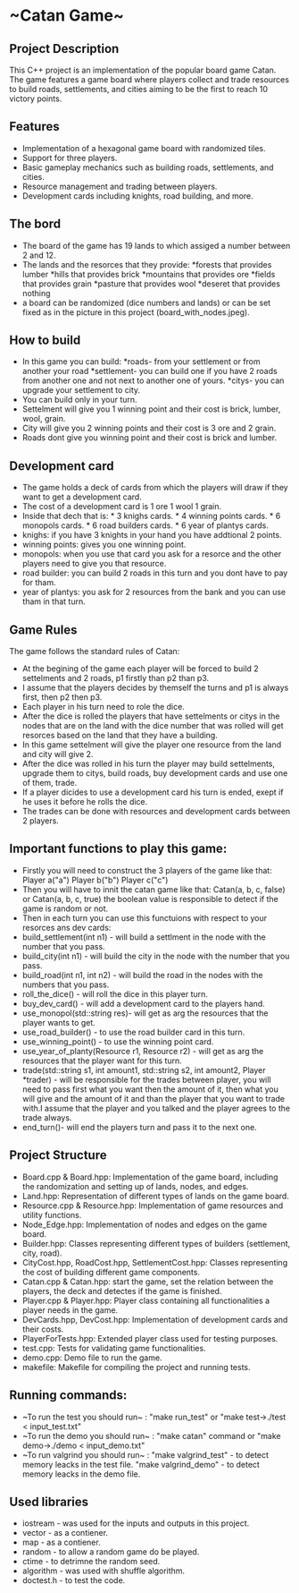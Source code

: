 # ~Catan Game~ #

## Project Description
This C++ project is an implementation of the popular board game Catan. The game features a  game board where players collect and trade resources to build roads, settlements, and cities aiming to be the first to reach 10 victory points.


## Features
- Implementation of a hexagonal game board with randomized tiles.
- Support for three players.
- Basic gameplay mechanics such as building roads, settlements, and cities.
- Resource management and trading between players.
- Development cards including knights, road building, and more.


## The bord
- The board of the game has 19 lands to which assiged a number between 2 and 12.
- The lands and the resorces that they provide: 
                            *forests that provides lumber
                            *hills that provides brick
                            *mountains that provides ore
                            *fields that provides grain
                            *pasture that provides wool
                            *deseret that provides nothing
- a board can be randomized (dice numbers and lands) or can be set fixed as in the picture 
  in this project (board_with_nodes.jpeg).


## How to build
- In this game you can build:
                             *roads- from your settlement or from another your road
                             *settlement- you can build one if you have 2 roads from another one and not next to another one of yours.
                             *citys- you can upgrade your settlement to city.
- You can build only in your turn.
- Settelment will give you 1 winning point and their cost is brick, lumber, wool, grain.
- City will give you 2 winning points and their cost is 3 ore and 2 grain.
- Roads dont give you winning point and their cost is brick and lumber.


## Development card
- The game holds a deck of cards from which the players will draw if they
  want to get a development card.
- The cost of a development card is 1 ore 1 wool 1 grain.
- Inside that dech that is: 
                            * 3 knighs cards. 
                            * 4 winning points cards. 
                            * 6 monopols cards. 
                            * 6 road builders cards. 
                            * 6 year of plantys cards. 
- knighs: if you have 3 knights in your hand you have addtional 2 points.
- winning points: gives you one winning point.
- monopols: when you use that card you ask for a resorce and the other players need to give
  you that resource.
- road builder: you can build 2 roads in this turn and you dont have to pay for tham.
- year of plantys: you ask for 2 resources from the bank and you can use tham in that turn.
                            

## Game Rules
The game follows the standard rules of Catan:
- At the begining of the game each player will be forced to build 2 settelments and 2 roads,
  p1 firstly than p2 than p3.
- I assume that the players decides by themself the turns and p1 is always first, 
  then p2 then p3.
- Each player in his turn need to role the dice.
- After the dice is rolled the players that have settelments or citys in the
  nodes that are on the land with the dice number that was rolled will get 
  resorces based on the land that they have a building.
- In this game settelment will give the player one resource from the land and city
  will give 2.
- After the dice was rolled in his turn the player may build settelments, 
  upgrade them to citys, build roads, buy development cards and use one of them, trade.
- If a player dicides to use a development card his turn is ended, exept if he uses it before
  he rolls the dice.
- The trades can be done with resources and development cards between 2 players.


## Important functions to play this game:
- Firstly you will need to construct the 3 players of the game like that:
    Player a("a")
    Player b("b")
    Player c("c")
- Then you will have to innit the catan game like that:
    Catan(a, b, c, false) or Catan(a, b, c, true)
    the boolean value is responsible to detect if the game is random or not.
- Then in each turn you can use this functuions with respect to your resorces ans dev cards:
- build_settlement(int n1) - will build a settlment in the node with the number that you pass.
- build_city(int n1) - will build the city in the node with the number that you pass.
- build_road(int n1, int n2) - will build the road in the nodes with the numbers that you pass.
- roll_the_dice() - will roll the dice in this player turn.
- buy_dev_card() - will add a development card to the players hand.
- use_monopol(std::string res)- will get as arg the resources that the player wants to get.
- use_road_builder() - to use the road builder card in this turn.
- use_winning_point() - to use the winning point card.
- use_year_of_planty(Resource r1, Resource r2) - will get as arg the resources that the
  player want for this turn.
- trade(std::string s1, int amount1, std::string s2, int amount2, Player *trader) - will
  be responsible for the trades between player, you will need to pass first what you want
  then the amount of it, then what you will give and the amount of it and than the player that
  you want to trade with.I assume that the player and you talked and the player agrees to the
  trade always.
- end_turn()- will end the players turn and pass it to the next one.


## Project Structure
- Board.cpp & Board.hpp: Implementation of the game board, including the randomization and setting up of lands, nodes, and edges.
- Land.hpp: Representation of different types of lands on the game board.
- Resource.cpp & Resource.hpp: Implementation of game resources and utility functions.
- Node_Edge.hpp: Implementation of nodes and edges on the game board.
- Builder.hpp: Classes representing different types of builders (settlement, city, road).
- CityCost.hpp, RoadCost.hpp, SettlementCost.hpp: Classes representing the cost of building different game components.
- Catan.cpp & Catan.hpp: start the game, set the relation between the players, the deck   and  detectes if the game is finished.
- Player.cpp & Player.hpp: Player class containing all functionalities a player needs in the game.
- DevCards.hpp, DevCost.hpp: Implementation of development cards and their costs.
- PlayerForTests.hpp: Extended player class used for testing purposes.
- test.cpp: Tests for validating game functionalities.
- demo.cpp: Demo file to run the game.
- makefile: Makefile for compiling the project and running tests.


## Running commands:
- ~To run the test you should run~ : 
"make run_test"  or "make test->./test < input_test.txt"
- ~To run the demo you should run~ : 
"make catan" command or "make demo->./demo < input_demo.txt"
- ~To run valgrind you should run~ :
  "make valgrind_test" - to detect memory leacks in the test file.
  "make valgrind_demo" - to detect memory leacks in the demo file.

## Used libraries
  - iostream - was used for the inputs and outputs in this project.
  - vector - as a contiener. 
  - map - as a contiener.
  - random - to allow a random game do be played.
  - ctime - to detrimne the random seed.
  - algorithm - was used with shuffle algorithm.
  - doctest.h - to test the code.

